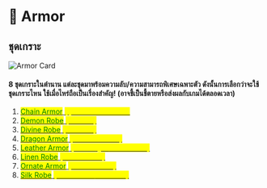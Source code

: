 # 🥼 Armor

## ชุดเกราะ

![Armor Card](../.gitbook/assets/armor.png)

#### 8 ชุดเกราะในตำนาน แต่ละชุดมาพร้อมความลับ/ความสามารถพิเศษเฉพาะตัว ดังนั้นการเลือกว่าจะใช้ชุดเกราะไหน ใช้เมื่อไหร่ถือเป็นเรื่องสำคัญ! (อาจชี้เป็นชี้ตายหรือส่งผลกับเกมได้ตลอดเวลา)

1. <mark style="color:green;"></mark>[<mark style="color:green;">Chain Armor</mark> <mark style="color:green;"></mark><mark style="color:yellow;"><mark style="color:green;"><mark style="color:green;"></mark> <mark style="color:yellow;"></mark><mark style="color:yellow;">(ฝุ่นเหล็ก IRONDUST)</mark>](chian-armor.md)
2. [<mark style="color:green;">Demon Robe</mark> <mark style="color:yellow;">(ราชาปีศาจ)</mark>](demon-robe.md)
3. [<mark style="color:green;">Divine Robe</mark> <mark style="color:yellow;">(นักพรตขาว)</mark>](divine-rob.md)<mark style="color:yellow;"></mark>
4. <mark style="color:green;"></mark>[<mark style="color:green;">Dragon Armor</mark> <mark style="color:yellow;">(เกราะเผ่ามังกรแดง)</mark>](dragon-armor.md)<mark style="color:yellow;"></mark>
5. [<mark style="color:green;">Leather Armor</mark> <mark style="color:yellow;">(เหล่าสามัญชน/อัศวินโต๊ะกลม)</mark>](leather-armor.md)<mark style="color:yellow;"></mark>
6. [<mark style="color:green;">Linen Robe</mark> <mark style="color:yellow;">(นักพรตรัตติกาล)</mark>](linen-robe.md)<mark style="color:yellow;"></mark>
7. [<mark style="color:green;">Ornate Armor</mark> <mark style="color:yellow;">(นักรบเกราะเหล็ก)</mark>](ornate-armor.md)<mark style="color:yellow;"></mark>
8. [<mark style="color:green;">Silk Robe</mark> <mark style="color:yellow;">(นักค้าความตาย/พ่อค้าวาณิช)</mark>](silk-robe.md)<mark style="color:yellow;"></mark>

